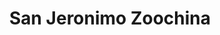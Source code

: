---
title: San Jeronimo Zoochina
url: /san-jeronimo-zoochina/
latitude: 17.223
longitude: -96.248
---